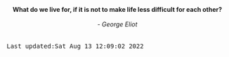 
<div align="center"><b><span>What do we live for, if it is not to make life less difficult for each other?</span></b><br><br><i> - George Eliot</i></div>
<br><br><kbd>Last updated:Sat Aug 13 12:09:02 2022</kbd>